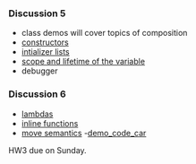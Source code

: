 ### Discussion 5
- class demos will cover topics of composition
- [constructors]()
- [intializer lists]() 
- [scope and lifetime of the variable]()
- debugger

### Discussion 6
- [lambdas]() 
- [inline functions]()
- [move semantics]()
-[demo_code_car]()

HW3 due on Sunday. 
